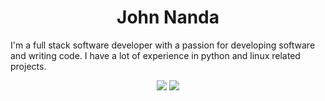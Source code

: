 <h1 align="center">John Nanda</h1>


<p>
  I'm a full stack software developer with a passion for developing software and writing code. 
  I have a lot of experience in python and linux related projects.
</p>
<p align="center"><img src="https://github-readme-stats.vercel.app/api/?username=johnfidel98&count_private=true&theme=tokyonight&showicons=true"/>
<img src="https://github-readme-streak-stats.herokuapp.com/?user=johnfidel98&theme=dark"/>
</p>


